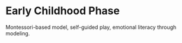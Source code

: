 # Early Childhood Phase
Montessori-based model, self-guided play, emotional literacy through modeling. 